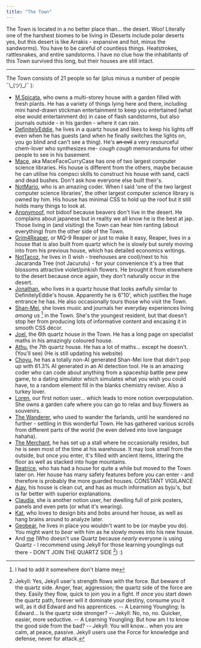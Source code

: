 ```yaml
---
title: "The Town"
---
```


The Town is located in a no better place than... the desert. Woo! Literally one of the harshest biomes to be living in (Deserts include polar deserts yes, but this desert is like Arrakis - expansive and hot, minus the sandworms). You have to be careful of countless things. Heatstrokes, rattlesnakes, and entire sandstorms. I have no clue how the inhabitants of this Town survived this long, but their houses are still intact.

---
The Town consists of 21 people so far (plus minus a number of people ¯\\\_(ツ)\_/¯ ):
- [M.Spicata](https://spicata.github.io/), who owns a multi-storey house with a garden filled with fresh plants. He has a variety of things lying here and there, including mini hand-drawn stickman entertainment to keep you entertained (what else would entertainment do) in case of flash sandstorms, but also journals outside - in his garden - where it can rain.
- [DefinitelyEddie](https://edsobsidiannotes.netlify.app/), he lives in a quartz house and likes to keep his lights off even when he has guests (and when he finally switches the lights on, you go blind and can't see a thing). He's ~~an evil~~ a very resourceful chem-lover who synthesizes me- *cough cough* memorandums for other people to see in his basement.
- [Mace](https://macesnotes.netlify.app/), aka MaceFaceCurryCase has one of two largest computer science libraries. His house is different from the others, maybe because he can utilise his compsci skills to construct his house with sand, cacti and dead bushes. Don't ask how everyone else built their's.
- [NotMario](https://notmario.github.io/thenotes/), who is an amazing coder. When I said 'one of the two largest computer science libraries', the other largest computer science library is owned by him. His house has minimal CSS to hold up the roof but it still holds many things to look at.
- [Anonymoof](https://shadowgarten.toomwn.xyz/), not bidoof because beavers don't live in the desert. He complains about japanese but in reality we all know he is the best at jap. Those living in (and visiting) the Town can hear him ranting (about everything) from the other side of the Town.
- [Grim4Reaper](https://grim4reaper.github.io/Year11Notes/), or MQ-9 Reaper or just to make it easy, Reaper, lives in a house that is also built from quartz which he is slowly but surely moving into from his previous house, which has detailed economics writings.
- [NotTacoz](https://nottacoz.github.io/jacaranda/), he lives in (I wish - treehouses are cool)/next to his Jacaranda Tree (not Jacurutu) - for your convenience it's a tree that blossoms attractive violet/pinkish flowers. He brought it from elsewhere to the desert because once again, they don't naturally occur in the desert. 
- [Jonathan](https://nottaro.github.io/littleroot/), who lives in a quartz house that looks awfully similar to DefinitelyEddie's house. Apparently he is 6"10', which justifies the huge entrance he has. He also occasionally tours those who visit the Town.
- [Shan-Mei](https://shan-mei.github.io/shanmeis-notes/), she loves music and journals her everyday experiences living *among us* [^1] in the Town. She's the youngest resident, but that doesn't stop her from producing lots of informative content and encasing it in smooth CSS décor.
- [Joel](https://rubver16.github.io/joles-notes/), the 6th quartz house in the Town. He has a long page on specialist maths in his amazingly coloured house.
- [Athu](https://super-cookies.github.io/duk/), the 7th quartz house. He has a lot of maths... except he doesn't. (You'll see) (He is still updating his website)
- [Choyu](https://grimreaper2654.github.io/Notes/), he has a totally non-AI generated Shan-Mei lore that didn't pop up with 61.3% AI generated in an AI detection tool. He is an amazing coder who can code about anything from a spaceship battle pew pew game, to a dating simulator which simulates what you wish you could have, to a random element fill in the blanks chemistry reviser. Also a turkey lover.
- [Loren](https://ionized-satellite-e99.notion.site/Loren-s-Garden-cd03827de0a743468d9fb5a70413fc95), our first notion user... which leads to more notion overpopulation. She owns a garden cafe where you can go to relax and buy flowers as souvenirs.
- [The Wanderer](https://wanderer.toomwn.xyz/), who used to wander the farlands, until he wandered no further - settling in this wonderful Town. He has gathered various scrolls from different parts of the world (he even delved into love language hahaha).
- [The Merchant](https://harzavad.github.io/the-merchant/), he has set up a stall where he occasionally resides, but he is seen most of the time at his warehouse. It may look small from the outside, but once you enter, it's filled with ancient items, littering the floor as well as stacked into huge mountains.
- [Beatrice](https://beatricesychong.wixsite.com/notes), who has had a house for quite a while but moved to the Town later on. Her house has many safety features before you can enter - and therefore is probably the more guarded houses. CONSTANT VIGILANCE
- [Ajay](https://baju-s.toomwn.xyz/), his house is clean cut, and has as much information as byju's, but is far better with superior explanations.
- [Claudia](https://cshc.notion.site/cshc/claudia-s-life-planner-c23280690bef46b79adee2d0773c5591), she is another notion user, her dwelling full of pink posters, panels and even pets (or what it's wearing).
- [Kat](https://coreonett.notion.site/coreonett/Year-11-Notes-6978dbec99e943649a3a0773b2ee0587), who loves to design bits and bobs around her house, as well as hang brains around to analyze later.
- [Geobear](https://geobears-owner.github.io/smarting-up/bank/home/), he lives in place you wouldn't want to be (or maybe you do). You might want to *bear* with him as he slowly moves into his new house.
- And [me](https://pi-thagoras.github.io/the-chicken-pen/) (Who doesn't use Quartz because *nearly* everyone is using Quartz - I recommend using Jekyll for those learning younglings out there - DON'T JOIN THE QUARTZ SIDE [^2]) :)


[^1]: I had to add it somewhere don't blame me


[^2]: Jekyll: Yes, Jekyll user's strength flows with the force. But beware of the quartz side. Anger, fear, aggression; the quartz side of the force are they. Easily they flow, quick to join you in a fight. If once you start down the quartz path, forever will it dominate your destiny, consume you it will, as it did Edward and his apprentices. -- A Learning Youngling: Is Edward... Is the quartz side stronger? -- Jekyll: No, no, no. Quicker, easier, more seductive. -- A Learning Youngling: But how am I to know the good side from the bad? -- Jekyll: You will know... when you are calm, at peace, passive. Jekyll users use the Force for knowledge and defense, never for attack.
